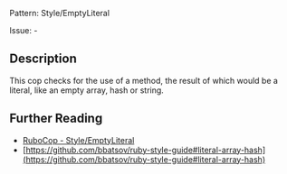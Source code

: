 Pattern: Style/EmptyLiteral

Issue: -

## Description

This cop checks for the use of a method, the result of which
would be a literal, like an empty array, hash or string.

## Further Reading

* [RuboCop - Style/EmptyLiteral](https://rubocop.readthedocs.io/en/latest/cops_style/#styleemptyliteral)
* [https://github.com/bbatsov/ruby-style-guide#literal-array-hash](https://github.com/bbatsov/ruby-style-guide#literal-array-hash)
